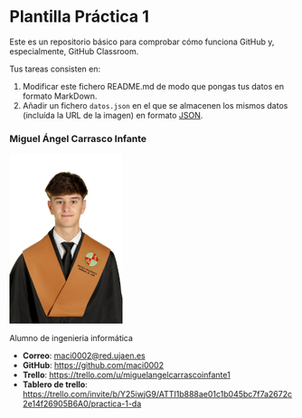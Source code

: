 # Plantilla Práctica 1
Este es un repositorio básico para comprobar cómo funciona GitHub y, especialmente, GitHub Classroom.

Tus tareas consisten en:
1) Modificar este fichero README.md de modo que pongas tus datos en formato MarkDown.
2) Añadir un fichero <code>datos.json</code> en el que se almacenen los mismos datos (incluída la URL de la imagen) en formato [JSON](https://es.wikipedia.org/wiki/JSON).

### Miguel Ángel Carrasco Infante
<img src='/FER_23_18158.JPG' width='200px'>

Alumno de ingenieria informática
* **Correo**: maci0002@red.ujaen.es
* **GitHub**: https://github.com/maci0002
* **Trello**: https://trello.com/u/miguelangelcarrascoinfante1
* **Tablero de trello**:
https://trello.com/invite/b/Y25iwjG9/ATTI1b888ae01c1b045bc7f7a2672c2e14f26905B6A0/practica-1-da
